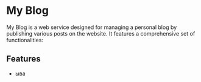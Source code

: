 # My Blog
My Blog is a web service designed for managing a personal blog by publishing various posts on the website. It features a comprehensive set of functionalities:
## Features
* ыва
